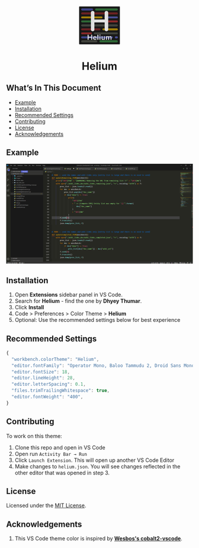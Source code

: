 <h6></h6>
<p align="center">
    <img alt="Helium" src="https://raw.githubusercontent.com/Dhyeythumar/helium-vscode/main/images/logo.png" width="110"/>
</p>
<h1 align="center">
    Helium
</h1>


## What’s In This Document
- [Example](#example)
- [Installation](#installation)
- [Recommended Settings](#recommended-settings)
- [Contributing](#contributing)
- [License](#license)
- [Acknowledgements](#acknowledgements)


## Example
![Preview](https://raw.githubusercontent.com/Dhyeythumar/helium-vscode/main/images/example.png)


## Installation
1. Open **Extensions** sidebar panel in VS Code.
2. Search for **Helium** - find the one by **Dhyey Thumar**.
3. Click **Install**
4. Code > Preferences > Color Theme > **Helium**
5. Optional: Use the recommended settings below for best experience


## Recommended Settings
```js
{
  "workbench.colorTheme": "Helium",
  "editor.fontFamily": "Operator Mono, Baloo Tammudu 2, Droid Sans Mono, Courier New",
  "editor.fontSize": 18,
  "editor.lineHeight": 28,
  "editor.letterSpacing": 0.1,
  "files.trimTrailingWhitespace": true,
  "editor.fontWeight": "400",
}
```


## Contributing
To work on this theme:
1. Clone this repo and open in VS Code
2. Open run `Activity Bar → Run`
3. Click `Launch Extension`. This will open up another VS Code Editor
4. Make changes to `helium.json`. You will see changes reflected in the other editor that was opened in step 3.


## License
Licensed under the [MIT License](./LICENSE).


## Acknowledgements
1. This VS Code theme color is inspired by [**Wesbos's cobalt2-vscode**](https://github.com/wesbos/cobalt2-vscode).
